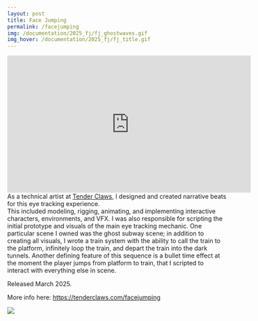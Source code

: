 ```yaml
---
layout: post
title: Face Jumping
permalink: /facejumping
img: /documentation/2025_fj/fj_ghostwaves.gif
img_hover: /documentation/2025_fj/fj_title.gif
---
```


<iframe width="560" height="315" src="https://www.youtube.com/embed/cdrUGLVcZps?si=o-ejOH50lRhbzXKK" title="YouTube video player" frameborder="0" allow="accelerometer; autoplay; clipboard-write; encrypted-media; gyroscope; picture-in-picture; web-share" referrerpolicy="strict-origin-when-cross-origin" allowfullscreen></iframe>

<br>
As a technical artist at <a href="https://tenderclaws.com">Tender Claws</a>, I designed and created narrative beats for this eye tracking experience.<br>
This included modeling, rigging, animating, and implementing interactive characters, environments, and VFX. I was also responsible for scripting the initial prototype and visuals of the main eye tracking mechanic. One particular scene I owned was the ghost subway scene; in addition to creating all visuals, I wrote a train system with the ability to call the train to the platform, infinitely loop the train, and depart the train into the dark tunnels. Another defining feature of this sequence is a bullet time effect at the moment the player jumps from platform to train, that I scripted to interact with everything else in scene.

Released March 2025.

<!--- SXSW XR Experience Competition "Audience Award" Winner (2025) -->

More info here: <a href="https://tenderclaws.com/facejumping">https://tenderclaws.com/facejumping</a>

<div class="img_row">
    <img class="col half" src="{{ site.baseurl }}/documentation/2025_fj/fj_ghostwaves.gif" style="float:none"/>
</div>